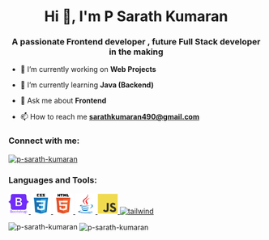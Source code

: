 <h1 align="center">Hi 👋, I'm P Sarath Kumaran</h1>
<h3 align="center">A passionate Frontend developer , future Full Stack developer in the making</h3>

- 🔭 I’m currently working on **Web Projects**

- 🌱 I’m currently learning **Java (Backend)**

- 💬 Ask me about **Frontend**

- 📫 How to reach me **sarathkumaran490@gmail.com**

<h3 align="left">Connect with me:</h3>
<p align="left">
<a href="https://linkedin.com/in/p-sarath-kumaran" target="blank"><img align="center" src="https://raw.githubusercontent.com/rahuldkjain/github-profile-readme-generator/master/src/images/icons/Social/linked-in-alt.svg" alt="p-sarath-kumaran" height="30" width="40" /></a>
</p>

<h3 align="left">Languages and Tools:</h3>
<p align="left"> <a href="https://getbootstrap.com" target="_blank" rel="noreferrer"> <img src="https://raw.githubusercontent.com/devicons/devicon/master/icons/bootstrap/bootstrap-plain-wordmark.svg" alt="bootstrap" width="40" height="40"/> </a> <a href="https://www.w3schools.com/css/" target="_blank" rel="noreferrer"> <img src="https://raw.githubusercontent.com/devicons/devicon/master/icons/css3/css3-original-wordmark.svg" alt="css3" width="40" height="40"/> </a> <a href="https://www.w3.org/html/" target="_blank" rel="noreferrer"> <img src="https://raw.githubusercontent.com/devicons/devicon/master/icons/html5/html5-original-wordmark.svg" alt="html5" width="40" height="40"/> </a> <a href="https://www.java.com" target="_blank" rel="noreferrer"> <img src="https://raw.githubusercontent.com/devicons/devicon/master/icons/java/java-original.svg" alt="java" width="40" height="40"/> </a> <a href="https://developer.mozilla.org/en-US/docs/Web/JavaScript" target="_blank" rel="noreferrer"> <img src="https://raw.githubusercontent.com/devicons/devicon/master/icons/javascript/javascript-original.svg" alt="javascript" width="40" height="40"/> </a> <a href="https://tailwindcss.com/" target="_blank" rel="noreferrer"> <img src="https://www.vectorlogo.zone/logos/tailwindcss/tailwindcss-icon.svg" alt="tailwind" width="40" height="40"/> </a> </p>

<p><img align="left" src="https://github-readme-stats.vercel.app/api/top-langs?username=p-sarath-kumaran&show_icons=true&locale=en&layout=compact" alt="p-sarath-kumaran" /></p>

<p>&nbsp;<img align="center" src="https://github-readme-stats.vercel.app/api?username=p-sarath-kumaran&show_icons=true&locale=en" alt="p-sarath-kumaran" /></p>
